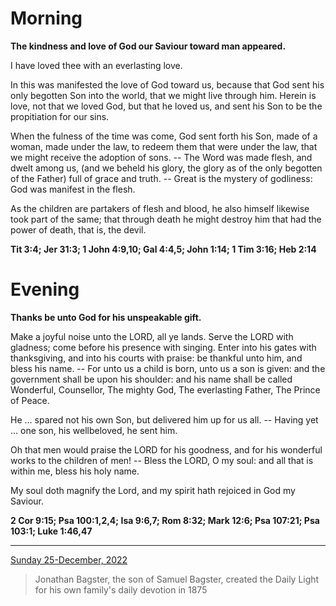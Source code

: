 # Morning

**The kindness and love of God our Saviour toward man appeared.**
 
I have loved thee with an everlasting love.
 
In this was manifested the love of God toward us, because that God sent his only begotten Son into the world, that we might live through him. Herein is love, not that we loved God, but that he loved us, and sent his Son to be the propitiation for our sins.
 
When the fulness of the time was come, God sent forth his Son, made of a woman, made under the law, to redeem them that were under the law, that we might receive the adoption of sons. -- The Word was made flesh, and dwelt among us, (and we beheld his glory, the glory as of the only begotten of the Father) full of grace and truth. -- Great is the mystery of godliness: God was manifest in the flesh.
 
As the children are partakers of flesh and blood, he also himself likewise took part of the same; that through death he might destroy him that had the power of death, that is, the devil.  

**Tit 3:4; Jer 31:3; 1 John 4:9,10; Gal 4:4,5; John 1:14; 1 Tim 3:16; Heb 2:14**

# Evening

**Thanks be unto God for his unspeakable gift.**
 
Make a joyful noise unto the LORD, all ye lands. Serve the LORD with gladness; come before his presence with singing. Enter into his gates with thanksgiving, and into his courts with praise: be thankful unto him, and bless his name. -- For unto us a child is born, unto us a son is given: and the government shall be upon his shoulder: and his name shall be called Wonderful, Counsellor, The mighty God, The everlasting Father, The Prince of Peace.
 
He ... spared not his own Son, but delivered him up for us all. -- Having yet ... one son, his wellbeloved, he sent him.
 
Oh that men would praise the LORD for his goodness, and for his wonderful works to the children of men! -- Bless the LORD, O my soul: and all that is within me, bless his holy name.
 
My soul doth magnify the Lord, and my spirit hath rejoiced in God my Saviour.  

**2 Cor 9:15; Psa 100:1,2,4; Isa 9:6,7; Rom 8:32; Mark 12:6; Psa 107:21; Psa 103:1; Luke 1:46,47**

---

[Sunday 25-December, 2022](https://t.me/s/daily_light)

> Jonathan Bagster, the son of Samuel Bagster, created the Daily Light for his own family's daily devotion in 1875

